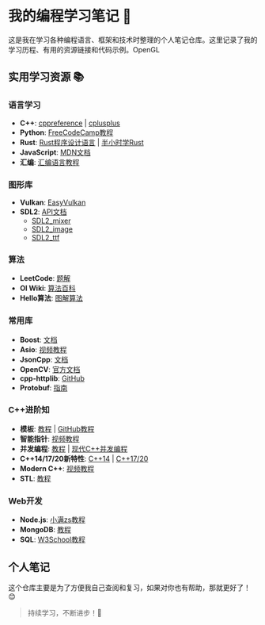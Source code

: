 # 我的编程学习笔记 🚀

这是我在学习各种编程语言、框架和技术时整理的个人笔记仓库。这里记录了我的学习历程、有用的资源链接和代码示例。OpenGL

## 实用学习资源 📚

### 语言学习

- **C++**: [cppreference](https://zh.cppreference.com/w/cpp) | [cplusplus](https://cplusplus.com/reference/iolibrary/)
- **Python**: [FreeCodeCamp教程](https://www.freecodecamp.org/chinese/news/python-code-examples-sample-script-coding-tutorial-for-beginners/)
- **Rust**: [Rust程序设计语言](https://kaisery.github.io/trpl-zh-cn/title-page.html) | [半小时学Rust](https://fasterthanli.me/articles/a-half-hour-to-learn-rust)
- **JavaScript**: [MDN文档](https://developer.mozilla.org/en-US/docs/Web/JavaScript)
- **汇编**: [汇编语言教程](https://www.cnblogs.com/wingsummer/p/16305622.html)

### 图形库

- **Vulkan**: [EasyVulkan](https://easyvulkan.github.io/)
- **SDL2**: [API文档](https://wiki.libsdl.org/SDL2/CategoryAPI)
  - [SDL2_mixer](https://wiki.libsdl.org/SDL2_mixer/CategoryAPI)
  - [SDL2_image](https://wiki.libsdl.org/SDL2_image/CategoryAPI)
  - [SDL2_ttf](https://wiki.libsdl.org/SDL2_ttf/CategoryAPI)

### 算法

- **LeetCode**: [题解](https://leetcode-solution-leetcode-pp.gitbook.io/leetcode-solution/medium)
- **OI Wiki**: [算法百科](https://en.oi-wiki.org/)
- **Hello算法**: [图解算法](https://www.hello-algo.com/chapter_preface/about_the_book/)

### 常用库

- **Boost**: [文档](https://www.boost.org/doc/libs/1_86_0/)
- **Asio**: [视频教程](https://www.bilibili.com/video/BV1FY4y1S7QW/)
- **JsonCpp**: [文档](http://jsoncpp.sourceforge.net/old.html)
- **OpenCV**: [官方文档](https://docs.opencv.org/4.x/)
- **cpp-httplib**: [GitHub](https://github.com/yhirose/cpp-httplib)
- **Protobuf**: [指南](https://protobuf.dev/programming-guides/proto3/)

### C++进阶知


- **模板**: [教程](https://juejin.cn/post/7078530622527897631) | [GitHub教程](https://github.com/wuye9036/CppTemplateTutorial)
- **智能指针**: [视频教程](https://www.bilibili.com/video/BV18B4y187uL/)
- **并发编程**: [教程](https://juejin.cn/post/7129130891011457037) | [现代C++并发编程](https://mq-b.github.io/ModernCpp-ConcurrentProgramming-Tutorial/)
- **C++14/17/20新特性**: [C++14](https://zh.wikipedia.org/wiki/C%2B%2B14) | [C++17/20](https://stibel.icu/md/c++/features/c17/c++-features-c17.html)
- **Modern C++**: [视频教程](https://www.bilibili.com/video/BV1D84y1t76J/)
- **STL**: [教程](https://docs.oldtimes.me/c.biancheng.net/stl/index.html)

### Web开发

- **Node.js**: [小满zs教程](https://www.bilibili.com/video/BV1cV4y1B7P4/)
- **MongoDB**: [教程](https://github.com/nummy/pymongo-tutorial-cn)
- **SQL**: [W3School教程](https://www.w3school.com.cn/sql/sql_syntax.asp)

## 个人笔记

这个仓库主要是为了方便我自己查阅和复习，如果对你也有帮助，那就更好了！😊

> 持续学习，不断进步！💪
